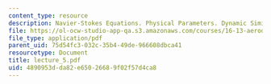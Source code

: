 ```yaml
---
content_type: resource
description: Navier-Stokes Equations. Physical Parameters. Dynamic Similarity
file: https://ol-ocw-studio-app-qa.s3.amazonaws.com/courses/16-13-aerodynamics-of-viscous-fluids-fall-2003/4890953dda82e65026689f02f57d4ca8_lecture_5.pdf
file_type: application/pdf
parent_uid: 75d54fc3-032c-35b4-49de-966608dbca41
resourcetype: Document
title: lecture_5.pdf
uid: 4890953d-da82-e650-2668-9f02f57d4ca8
---
```

